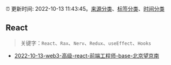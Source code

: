 :alarm_clock: 更新时间: 2022-10-13 11:43:45。[来源分类](../README.md)、[标签分类](../TAGS.md)、[时间分类](../TIMELINE.md)

## React


> 关键字：`React`、`Rax`、`Nerv`、`Redux`、`useEffect`、`Hooks`



- [2022-10-13-web3-高级-react-前端工程师-base-北京望京南](https://www.v2ex.com/t/886684) 